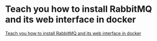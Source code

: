# Teach you how to install RabbitMQ and its web interface in docker
[Teach you how to install RabbitMQ and its web interface in docker](https://aiwithcloud.com/2022/09/15/teach_you_how_to_install_rabbitmq_and_its_web_interface_in_docker/)